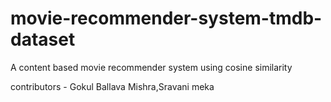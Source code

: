 # movie-recommender-system-tmdb-dataset
A content based movie recommender system using cosine similarity

contributors  - Gokul Ballava Mishra,Sravani meka
